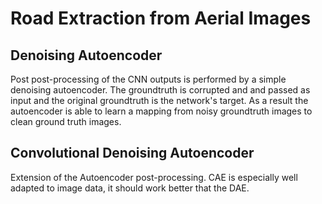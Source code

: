 # Road Extraction from Aerial Images

##  Denoising Autoencoder

Post post-processing of the CNN outputs is performed by a simple denoising autoencoder. The groundtruth is corrupted and and passed as input and the original groundtruth is the network's target. As a result the autoencoder is able to learn a mapping from noisy groundtruth images to clean ground truth images.

## Convolutional Denoising Autoencoder

Extension of the Autoencoder post-processing. CAE is especially well adapted to image data, it should work better that the DAE.
